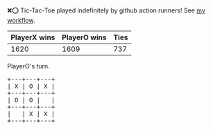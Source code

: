 :x::o: Tic-Tac-Toe played indefinitely by github action runners! See [my workflow](.github/workflows/play.yaml).

|PlayerX wins|PlayerO wins|Ties|
|-|-|-|
|1620|1609|737|

PlayerO's turn.

<pre>
+---+---+---+
| X | O | X |
+---+---+---+
| O | O |   |
+---+---+---+
|   | X | X |
+---+---+---+
</pre>